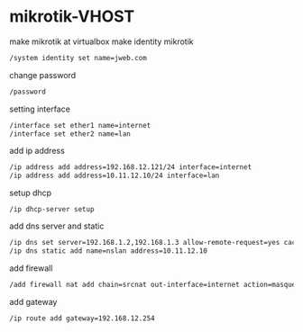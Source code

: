 # mikrotik-VHOST
make mikrotik at virtualbox
make identity mikrotik
```bash
/system identity set name=jweb.com
```
change password
```bash
/password
```
setting interface
```bash
/interface set ether1 name=internet
/interface set ether2 name=lan
```
add ip address
```bash
/ip address add address=192.168.12.121/24 interface=internet
/ip address add address=10.11.12.10/24 interface=lan
```
setup dhcp
```bach
/ip dhcp-server setup
```
add dns server and static
```bash
/ip dns set server=192.168.1.2,192.168.1.3 allow-remote-request=yes cache-size=6144
/ip dns static add name=nslan address=10.11.12.10
```
add firewall
```bash
/add firewall nat add chain=srcnat out-interface=internet action=masquerade
```
add gateway
```bash
/ip route add gateway=192.168.12.254
```
